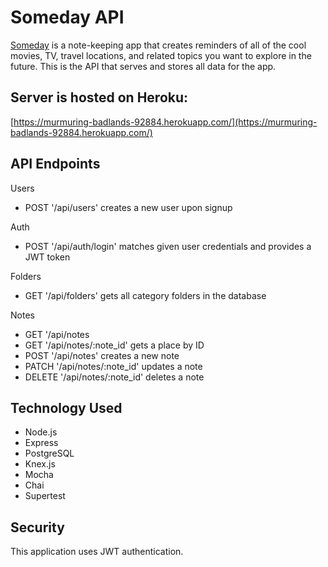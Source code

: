 # Someday API

[Someday](https://github.com/leahawhite/someday) is a note-keeping app that creates reminders of all of the cool movies, TV, travel locations, and related topics you want to explore in the future. This is the API that serves and stores all data for the app.

## Server is hosted on Heroku:

[https://murmuring-badlands-92884.herokuapp.com/](https://murmuring-badlands-92884.herokuapp.com/)

## API Endpoints
Users
- POST '/api/users' creates a new user upon signup

Auth
- POST '/api/auth/login' matches given user credentials and provides a JWT token

Folders
- GET '/api/folders' gets all category folders in the database

Notes
- GET '/api/notes
- GET '/api/notes/:note_id' gets a place by ID
- POST '/api/notes' creates a new note
- PATCH '/api/notes/:note_id' updates a note
- DELETE '/api/notes/:note_id' deletes a note

## Technology Used
- Node.js
- Express
- PostgreSQL
- Knex.js
- Mocha
- Chai
- Supertest

## Security
This application uses JWT authentication.

